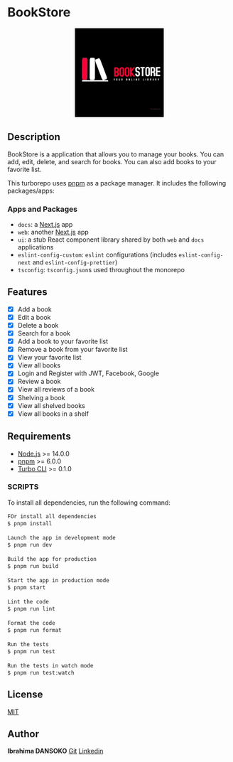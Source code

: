 # BookStore

<p align="center">
 <img src="./public/logo.jpg" width='200px'  alt="Logo" />
</p>

## Description

BookStore is a  application that allows you to manage your books. You can add, edit, delete, and search for books. You can also add books to your favorite list.

This turborepo uses [pnpm](https://pnpm.io) as a package manager. It includes the following packages/apps:

### Apps and Packages

- `docs`: a [Next.js](https://nextjs.org/) app
- `web`: another [Next.js](https://nextjs.org/) app
- `ui`: a stub React component library shared by both `web` and `docs` applications
- `eslint-config-custom`: `eslint` configurations (includes `eslint-config-next` and `eslint-config-prettier`)
- `tsconfig`: `tsconfig.json`s used throughout the monorepo

## Features

- [x] Add a book
- [x] Edit a book
- [x] Delete a book
- [x] Search for a book
- [x] Add a book to your favorite list
- [x] Remove a book from your favorite list
- [x] View your favorite list
- [x] View all books
- [x] Login and Register with JWT, Facebook, Google
- [x] Review a book
- [x] View all reviews of a book
- [x] Shelving a book
- [x] View all shelved books
- [x] View all books in a shelf

## Requirements

- [Node.js](https://nodejs.org/en/) >= 14.0.0
- [pnpm](https://pnpm.io/installation) >= 6.0.0
- [Turbo CLI](https://turbo.build/repo/docs/getting-started/installation) >= 0.1.0

### SCRIPTS

To install all dependencies, run the following command:

```
FOr install all dependencies
$ pnpm install

Launch the app in development mode
$ pnpm run dev

Build the app for production
$ pnpm run build

Start the app in production mode
$ pnpm start

Lint the code
$ pnpm run lint

Format the code
$ pnpm run format

Run the tests
$ pnpm run test

Run the tests in watch mode
$ pnpm run test:watch
```

## License

[MIT](LICENSE)

## Author
**Ibrahima DANSOKO**
[Git](https://github.com/ibrahimdans)
[Linkedin](https://www.linkedin.com/in/ibrahimadansoko/)
